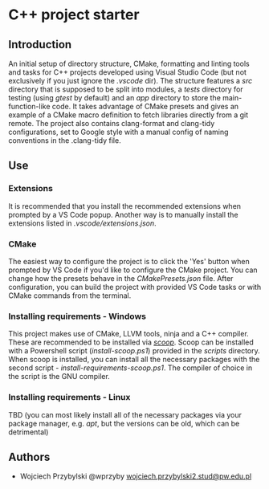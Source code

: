 # C++ project starter

## Introduction

An initial setup of directory structure, CMake, formatting and linting tools and tasks for C++ projects developed using Visual Studio Code (but not exclusively if you just ignore the _.vscode_ dir). The structure features a _src_ directory that is supposed to be split into modules, a _tests_ directory for testing (using _gtest_ by default) and an _app_ directory to store the main-function-like code. It takes advantage of CMake presets and gives an example of a CMake macro definition to fetch libraries directly from a git remote. The project also contains clang-format and clang-tidy configurations, set to Google style with a manual config of naming conventions in the .clang-tidy file.

## Use

### Extensions

It is recommended that you install the recommended extensions when prompted by a VS Code popup. Another way is to manually install the extensions listed in _.vscode/extensions.json_.

### CMake

The easiest way to configure the project is to click the 'Yes' button when prompted by VS Code if you'd like to configure the CMake project. You can change how the presets behave in the _CMakePresets.json_ file. After configuration, you can build the project with provided VS Code tasks or with CMake commands from the terminal.

### Installing requirements - Windows

This project makes use of CMake, LLVM tools, ninja and a C++ compiler. These are recommended to be installed via [_scoop_](https://scoop.sh). Scoop can be installed with a Powershell script (_install-scoop.ps1_) provided in the _scripts_ directory. When scoop is installed, you can install all the necessary packages with the second script - _install-requirements-scoop.ps1_. The compiler of choice in the script is the GNU compiler.

### Installing requirements - Linux

TBD (you can most likely install all of the necessary packages via your package manager, e.g. _apt_, but the versions can be old, which can be detrimental)

## Authors

- Wojciech Przybylski @wprzyby wojciech.przybylski2.stud@pw.edu.pl

